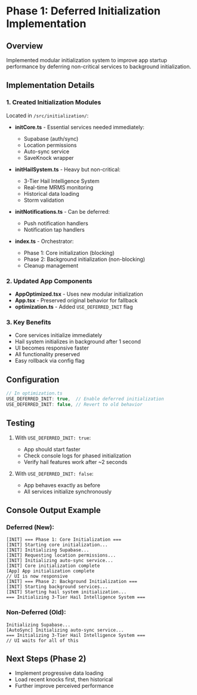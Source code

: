 # Phase 1: Deferred Initialization Implementation

## Overview
Implemented modular initialization system to improve app startup performance by deferring non-critical services to background initialization.

## Implementation Details

### 1. Created Initialization Modules
Located in `/src/initialization/`:

- **initCore.ts** - Essential services needed immediately:
  - Supabase (auth/sync)
  - Location permissions
  - Auto-sync service
  - SaveKnock wrapper

- **initHailSystem.ts** - Heavy but non-critical:
  - 3-Tier Hail Intelligence System
  - Real-time MRMS monitoring
  - Historical data loading
  - Storm validation

- **initNotifications.ts** - Can be deferred:
  - Push notification handlers
  - Notification tap handlers

- **index.ts** - Orchestrator:
  - Phase 1: Core initialization (blocking)
  - Phase 2: Background initialization (non-blocking)
  - Cleanup management

### 2. Updated App Components
- **AppOptimized.tsx** - Uses new modular initialization
- **App.tsx** - Preserved original behavior for fallback
- **optimization.ts** - Added `USE_DEFERRED_INIT` flag

### 3. Key Benefits
- Core services initialize immediately
- Hail system initializes in background after 1 second
- UI becomes responsive faster
- All functionality preserved
- Easy rollback via config flag

## Configuration

```typescript
// In optimization.ts
USE_DEFERRED_INIT: true,  // Enable deferred initialization
USE_DEFERRED_INIT: false, // Revert to old behavior
```

## Testing
1. With `USE_DEFERRED_INIT: true`:
   - App should start faster
   - Check console logs for phased initialization
   - Verify hail features work after ~2 seconds

2. With `USE_DEFERRED_INIT: false`:
   - App behaves exactly as before
   - All services initialize synchronously

## Console Output Example

### Deferred (New):
```
[INIT] === Phase 1: Core Initialization ===
[INIT] Starting core initialization...
[INIT] Initializing Supabase...
[INIT] Requesting location permissions...
[INIT] Initializing auto-sync service...
[INIT] Core initialization complete
[App] App initialization complete
// UI is now responsive
[INIT] === Phase 2: Background Initialization ===
[INIT] Starting background services...
[INIT] Starting hail system initialization...
=== Initializing 3-Tier Hail Intelligence System ===
```

### Non-Deferred (Old):
```
Initializing Supabase...
[AutoSync] Initializing auto-sync service...
=== Initializing 3-Tier Hail Intelligence System ===
// UI waits for all of this
```

## Next Steps (Phase 2)
- Implement progressive data loading
- Load recent knocks first, then historical
- Further improve perceived performance